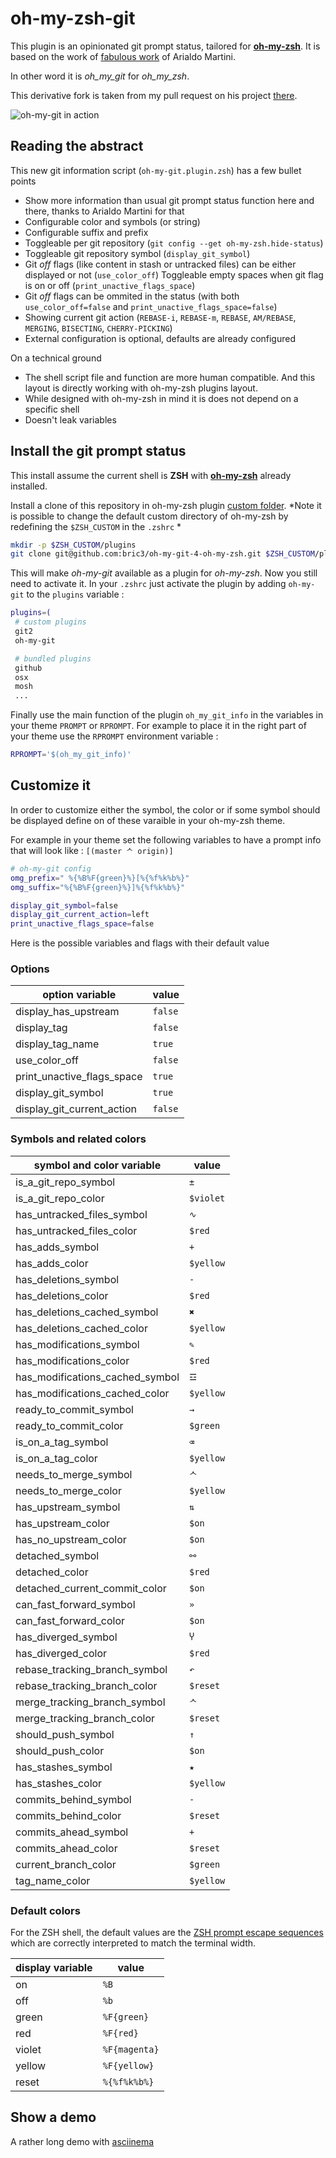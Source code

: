 oh-my-zsh-git
=============

This plugin is an opinionated git prompt status, tailored for [**oh-my-zsh**](https://github.com/robbyrussell/oh-my-zsh). It is based on the work of [fabulous work](https://github.com/arialdomartini/oh-my-git/) of Arialdo Martini.

In other word it is _oh_my_git_ for _oh_my_zsh_.

This derivative fork is taken from my pull request on his project [there](https://github.com/arialdomartini/oh-my-git/pull/22).

![oh-my-git in action](http://bric3.github.io/oh-my-zsh-git/images/oh-my-git.in.action.png)

## Reading the abstract

This new git information script (`oh-my-git.plugin.zsh`) has a few bullet points

   * Show more information than usual git prompt status function here and there, thanks to Arialdo Martini for that
   * Configurable color and symbols (or string)
   * Configurable suffix and prefix
   * Toggleable per git repository (`git config --get oh-my-zsh.hide-status`)
   * Toggleable git repository symbol (`display_git_symbol`)
   * Git _off_ flags (like content in stash or untracked files) can be either displayed or not (`use_color_off`) Toggleable empty spaces when git flag is on or off  (`print_unactive_flags_space`)
   * Git _off_ flags can be ommited in the status (with both `use_color_off=false` and `print_unactive_flags_space=false`)
   * Showing current git action (`REBASE-i`, `REBASE-m`, `REBASE`, `AM/REBASE`, `MERGING`, `BISECTING`, `CHERRY-PICKING`)
   * External configuration is optional, defaults are already configured

On a technical ground 

   * The shell script file and function are more human compatible. And this layout is directly working with oh-my-zsh plugins layout.
   * While designed with oh-my-zsh in mind it is does not depend on a specific shell
   * Doesn't leak variables


## Install the git prompt status

This install assume the current shell is **ZSH** with [**oh-my-zsh**](https://github.com/robbyrussell/oh-my-zsh) already installed.

Install a clone of this repository in oh-my-zsh plugin [custom folder](https://github.com/robbyrussell/oh-my-zsh/wiki/Customization). *Note it is possible to change the default custom directory of oh-my-zsh by redefining the `$ZSH_CUSTOM` in the `.zshrc` *

```bash
mkdir -p $ZSH_CUSTOM/plugins
git clone git@github.com:bric3/oh-my-git-4-oh-my-zsh.git $ZSH_CUSTOM/plugins/oh-my-git
```

This will make _oh-my-git_ available as a plugin for _oh-my-zsh_. Now you still need to activate it. In your `.zshrc` just activate the plugin by adding `oh-my-git` to the `plugins` variable :

```bash
plugins=(
 # custom plugins
 git2
 oh-my-git

 # bundled plugins
 github
 osx
 mosh
 ...
```

Finally use the main function of the plugin `oh_my_git_info` in the variables in your theme `PROMPT` or `RPROMPT`. For example to place it in the right part of your theme use the `RPROMPT` environment variable : 

```bash
RPROMPT='$(oh_my_git_info)'
```


## Customize it

In order to customize either the symbol, the color or if some symbol should be displayed define on of these varaible in your oh-my-zsh theme.

For example in your theme set the following variables to have a prompt info that will look like : `[(master ᄉ origin)]`

```bash
# oh-my-git config
omg_prefix=" %{%B%F{green}%}[%{%f%k%b%}"
omg_suffix="%{%B%F{green}%}]%{%f%k%b%}"

display_git_symbol=false
display_git_current_action=left
print_unactive_flags_space=false
```

Here is the possible variables and flags with their default value


### Options

option variable                    | value
---------------------------------- | ----------
display_has_upstream               | `false`
display_tag                        | `false`
display_tag_name                   | `true`
use_color_off                      | `false`
print_unactive_flags_space         | `true`
display_git_symbol                 | `true`
display_git_current_action         | `false`

### Symbols and related colors

symbol and color variable          | value
---------------------------------- | ----------
is_a_git_repo_symbol               | `±`
is_a_git_repo_color                | `$violet`
has_untracked_files_symbol         | `∿`
has_untracked_files_color          | `$red`
has_adds_symbol                    | `+`
has_adds_color                     | `$yellow`
has_deletions_symbol               | `-`
has_deletions_color                | `$red`
has_deletions_cached_symbol        | `✖`
has_deletions_cached_color         | `$yellow`
has_modifications_symbol           | `✎`
has_modifications_color            | `$red`
has_modifications_cached_symbol    | `☲`
has_modifications_cached_color     | `$yellow`
ready_to_commit_symbol             | `→`
ready_to_commit_color              | `$green`
is_on_a_tag_symbol                 | `⌫`
is_on_a_tag_color                  | `$yellow`
needs_to_merge_symbol              | `ᄉ`
needs_to_merge_color               | `$yellow`
has_upstream_symbol                | `⇅`
has_upstream_color                 | `$on`
has_no_upstream_color              | `$on`
detached_symbol                    | `⚯`
detached_color                     | `$red`
detached_current_commit_color      | `$on`
can_fast_forward_symbol            | `»`
can_fast_forward_color             | `$on`
has_diverged_symbol                | `Ⴤ`
has_diverged_color                 | `$red`
rebase_tracking_branch_symbol      | `↶`
rebase_tracking_branch_color       | `$reset`
merge_tracking_branch_symbol       | `ᄉ`
merge_tracking_branch_color        | `$reset`
should_push_symbol                 | `↑`
should_push_color                  | `$on`
has_stashes_symbol                 | `★`
has_stashes_color                  | `$yellow`
commits_behind_symbol              | `-`
commits_behind_color               | `$reset`
commits_ahead_symbol               | `+`
commits_ahead_color                | `$reset`
current_branch_color               | `$green`
tag_name_color                     | `$yellow`


### Default colors 

For the ZSH shell, the default values are the [ZSH prompt escape sequences](http://zsh.sourceforge.net/Doc/Release/Prompt-Expansion.html) which are correctly interpreted to match the terminal width.

display variable                   | value
---------------------------------- | ----------
on                                 | `%B`
off                                | `%b`
green                              | `%F{green}`
red                                | `%F{red}`
violet                             | `%F{magenta}`
yellow                             | `%F{yellow}`
reset                              | `%{%f%k%b%}`



## Show a demo

A rather long demo with [asciinema](https://asciinema.org/a/10426)


<script type="text/javascript" src="https://asciinema.org/a/10426.js" id="asciicast-10426" async></script>
